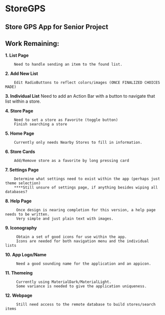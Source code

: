 StoreGPS
========

Store GPS App for Senior Project
--------------------------------

Work Remaining:
---------------

 **1. List Page** 
 
        Need to handle sending an item to the found list.
        
        

 **2. Add New List**
 
        Edit RadioButtons to reflect colors/images (ONCE FINALIZED CHOICES MADE)
        
        

**3. Individual List**
        Need to add an Action Bar with a button to navigate that list within a store.
        
        

 **4. Store Page**
 
        Need to set a store as Favorite (toggle button)
        Finish searching a store
        
        

 **5. Home Page**
 
        Currently only needs Nearby Stores to fill in information.
        
        
 
 **6. Store Cards**
 
        Add/Remove store as a favorite by long pressing card
        
        
 **7. Settings Page**
 
        Determine what settings need to exist within the app (perhaps just theme selection)
        ****Still unsure of settings page, if anything besides wiping all databases?
        
        
 **8. Help Page**
 
         Once design is nearing completion for this version, a help page needs to be written.
         Very simple and just plain text with images.
         
         
 **9. Iconography**
 
         Obtain a set of good icons for use within the app.
         Icons are needed for both navigation menu and the individual lists
         
         
 **10. App Logo/Name**
 
         Need a good sounding name for the application and an appicon.
         
         
 **11. Themeing**
 
         Currently using MaterialDark/MaterialLight.  
         Some variance is needed to give the application uniqueness.
         
         
 **12. Webpage**
 
         Still need access to the remote database to build stores/search items
         
         
